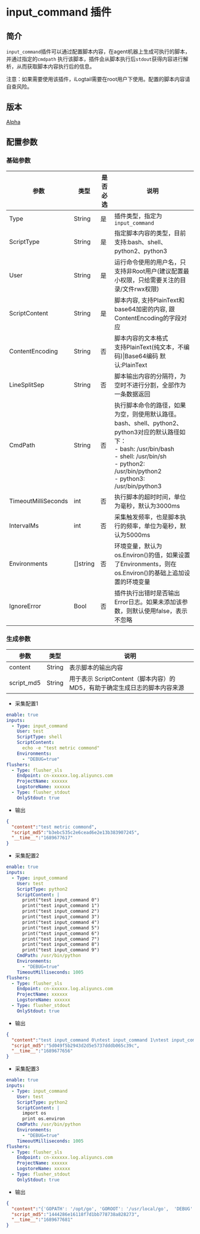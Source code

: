 # input_command 插件

## 简介

`input_command`插件可以通过配置脚本内容，在agent机器上生成可执行的脚本，并通过指定的`cmdpath` 执行该脚本，插件会从脚本执行后`stdout`获得内容进行解析，从而获取脚本内容执行后的信息。

注意：如果需要使用该插件，iLogtail需要在root用户下使用。配置的脚本内容请自查风险。

## 版本

[Alpha](../stability-level.md)

## 配置参数

### 基础参数

| 参数                  | 类型       | 是否必选 | 说明                                                                                                                                                                             |
|---------------------|----------|------|--------------------------------------------------------------------------------------------------------------------------------------------------------------------------------|
| Type                | String   | 是    | 插件类型，指定为`input_command`                                                                                                                                                        |
| ScriptType          | String   | 是    | 指定脚本内容的类型，目前支持:bash、shell、python2、python3                                                                                                                                      |
| User                | String   | 是    | 运行命令使用的用户名，只支持非Root用户(建议配置最小权限，只给需要关注的目录/文件rwx权限)                                                                                                                              |
| ScriptContent       | String   | 是    | 脚本内容, 支持PlainText和base64加密的内容, 跟ContentEncoding的字段对应                                                                                                                           |
| ContentEncoding     | String   | 否    | 脚本内容的文本格式 <br/> 支持PlainText(纯文本，不编码)\|Base64编码 默认:PlainText                                                                                                                    |
| LineSplitSep        | String   | 否    | 脚本输出内容的分隔符，为空时不进行分割，全部作为一条数据返回                                                                                                                                                 |
| CmdPath             | String   | 否    | 执行脚本命令的路径，如果为空，则使用默认路径。bash、shell、python2、python3对应的默认路径如下：<br/>- bash: /usr/bin/bash<br/>- shell: /usr/bin/sh<br/>- python2: /usr/bin/python2<br/>- python3: /usr/bin/python3 |
| TimeoutMilliSeconds | int      | 否    | 执行脚本的超时时间，单位为毫秒，默认为3000ms                                                                                                                                                      |
| IntervalMs          | int      | 否    | 采集触发频率，也是脚本执行的频率，单位为毫秒，默认为5000ms                                                                                                                                               |
| Environments        | []string | 否    | 环境变量，默认为os.Environ()的值，如果设置了Environments，则在os.Environ()的基础上追加设置的环境变量                                                                                                           |
| IgnoreError         | Bool     | 否    | 插件执行出错时是否输出Error日志。如果未添加该参数，则默认使用false，表示不忽略                                                                                                                                   |

### 生成参数

| 参数         | 类型     | 说明                                             |
|------------|--------|------------------------------------------------|
| content    | String | 表示脚本的输出内容                                      |
| script_md5 | String | 用于表示 ScriptContent（脚本内容）的 MD5，有助于确定生成日志的脚本内容来源 |

* 采集配置1

```yaml
enable: true
inputs:
  - Type: input_command
    User: test
    ScriptType: shell
    ScriptContent:
      echo -e "test metric commond"
    Environments:
      - "DEBUG=true"
flushers:
  - Type: flusher_sls
    Endpoint: cn-xxxxxx.log.aliyuncs.com
    ProjectName: xxxxxx
    LogstoreName: xxxxxx
  - Type: flusher_stdout
    OnlyStdout: true
```

* 输出

```json
{
  "content":"test metric commond",
  "script_md5":"b3ebc535c2e6cead6e2e13b383907245",
  "__time__":"1689677617"
}
```

* 采集配置2

```yaml
enable: true
inputs:
  - Type: input_command
    User: test
    ScriptType: python2
    ScriptContent: |
      print("test input_command 0")
      print("test input_command 1")
      print("test input_command 2")
      print("test input_command 3")
      print("test input_command 4")
      print("test input_command 5")
      print("test input_command 6")
      print("test input_command 7")
      print("test input_command 8")
      print("test input_command 9")
    CmdPath: /usr/bin/python
    Environments:
      - "DEBUG=true"
    TimeoutMilliseconds: 1005
flushers:
  - Type: flusher_sls
    Endpoint: cn-xxxxxx.log.aliyuncs.com
    ProjectName: xxxxxx
    LogstoreName: xxxxxx
  - Type: flusher_stdout
    OnlyStdout: true
```

* 输出

```json
{
  "content":"test input_command 0\ntest input_command 1\ntest input_command 2\ntest input_command 3\ntest input_command 4\ntest input_command 5\ntest input_command 6\ntest input_command 7\ntest input_command 8\ntest input_command 9",
  "script_md5":"5d049f5b2943d2d5e5737dddb065c39c",
  "__time__":"1689677656"
}
```

* 采集配置3

```yaml
enable: true
inputs:
  - Type: input_command
    User: test
    ScriptType: python2
    ScriptContent: |
      import os
      print os.environ
    CmdPath: /usr/bin/python
    Environments:
      - "DEBUG=true"
    TimeoutMilliseconds: 1005
flushers:
  - Type: flusher_sls
    Endpoint: cn-xxxxxx.log.aliyuncs.com
    ProjectName: xxxxxx
    LogstoreName: xxxxxx
  - Type: flusher_stdout
    OnlyStdout: true
```

* 输出

```json
{
  "content":"{'GOPATH': '/opt/go', 'GOROOT': '/usr/local/go',  'DEBUG': 'true', xxxxx(省略后面内容）}",
  "script_md5":"1444286e16118f7d1bb778738a828273",
  "__time__":"1689677681"
}
```
